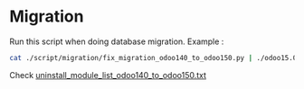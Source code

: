# Migration

Run this script when doing database migration. Example :

```bash
cat ./script/migration/fix_migration_odoo140_to_odoo150.py | ./odoo15.0/odoo/odoo-bin shell -d DATABASE
```

Check [uninstall_module_list_odoo140_to_odoo150.txt](uninstall_module_list_odoo140_to_odoo150.txt)
